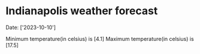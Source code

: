 # Indianapolis weather forecast 
Date: ['2023-10-10'] 

Minimum temperature(in celsius) is [4.1] 
Maximum temperature(in celsius) is [17.5]